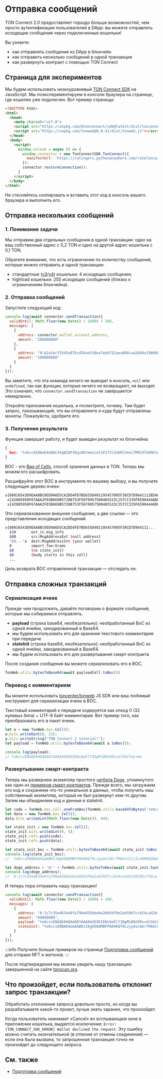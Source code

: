 # Отправка сообщений

TON Connect 2.0 предоставляет гораздо больше возможностей, чем просто аутентификация пользователей в DApp: вы можете отправлять исходящие сообщения через подключенные кошельки!

Вы узнаете:

- как отправлять сообщения из DApp в блокчейн
- как отправить несколько сообщений в одной транзакции
- как развернуть контракт с помощью TON Connect

## Страница для экспериментов

Мы будем использовать низкоуровневый [TON Connect SDK](https://github.com/ton-connect/sdk/tree/main/packages/sdk) на JavaScript. Мы поэкспериментируем в консоли браузера на странице, где кошелек уже подключен. Вот пример страницы:

```html
<!DOCTYPE html>
<html>
  <head>
    <meta charset="utf-8">
    <script src="https://unpkg.com/@tonconnect/sdk@latest/dist/tonconnect-sdk.min.js"></script>
    <script src="https://unpkg.com/tonweb@0.0.41/dist/tonweb.js"></script>
  </head>
  <body>
    <script>
      window.onload = async () => {
        window.connector = new TonConnectSDK.TonConnect({
          manifestUrl: 'https://ratingers.pythonanywhere.com/ratelance/tonconnect-manifest.json'
        });
        connector.restoreConnection();
      }
    </script>
  </body>
</html>
```

Не стесняйтесь скопировать и вставить этот код в консоль вашего браузера и выполнить его.

## Отправка нескольких сообщений

### 1. Понимание задачи

Мы отправим два отдельных сообщения в одной транзакции: одно на ваш собственный адрес с 0,2 TON и одно на другой адрес кошелька с 0,1 TON.

Обратите внимание, что есть ограничение по количеству сообщений, которые можно отправить в одной транзакции:

- стандартные ([v3](/v3/documentation/smart-contracts/contracts-specs/wallet-contracts#wallet-v3)/[v4](/v3/documentation/smart-contracts/contracts-specs/wallet-contracts#wallet-v4)) кошельки: 4 исходящих сообщения;
- highload кошельки: 255 исходящих сообщений (близко к ограничениям блокчейна).

### 2. Отправка сообщений

Запустите следующий код:

```js
console.log(await connector.sendTransaction({
  validUntil: Math.floor(new Date() / 1000) + 360,
  messages: [
    {
      address: connector.wallet.account.address,
      amount: "200000000"
    },
    {
      address: "0:b2a1ecf5545e076cd36ae516ea7ebdf32aea008caa2b84af9866becb208895ad",
      amount: "100000000"
    }
  ]
}));
```

Вы заметите, что эта команда ничего не выводит в консоль, `null` или `undefined`, так как функции, которые ничего не возвращают, не выходят. Это означает, что `connector.sendTransaction` не завершается немедленно.

Откройте приложение кошелька, и посмотрите, почему. Там будет запрос, показывающий, что вы отправляете и куда будут отправлены монеты. Пожалуйста, одобрите его.

### 3. Получение результата

Функция завершит работу, и будет выведен результат из блокчейна:

```json
{
  boc: "te6cckEBAwEA4QAC44gBZUPZ6qi8Dtmm1cot1P175lXUARlUVwlfMM19lkERK1oCUB3RqDxAFnPpeo191X/jiimn9Bwnq3zwcU/MMjHRNN5sC5tyymBV3SJ1rjyyscAjrDDFAIV/iE+WBySEPP9wCU1NGLsfcvVgAAACSAAYHAECAGhCAFlQ9nqqLwO2abVyi3U/XvmVdQBGVRXCV8wzX2WQRErWoAmJaAAAAAAAAAAAAAAAAAAAAGZCAFlQ9nqqLwO2abVyi3U/XvmVdQBGVRXCV8wzX2WQRErWnMS0AAAAAAAAAAAAAAAAAAADkk4U"
}
```

BOC - это [Bag of Cells](/v3/concepts/dive-into-ton/ton-blockchain/cells-as-data-storage), способ хранения данных в TON. Теперь мы можем его расшифровать.

Расшифруйте этот BOC в инструменте по вашему выбору, и вы получите следующее дерево ячеек:

```bash
x{88016543D9EAA8BC0ED9A6D5CA2DD4FD7BE655D401195457095F30CD7D9641112B5A02501DD1A83C401673E97A8D7DD57FE38A29A7F41C27AB7CF0714FCC3231D134DE6C0B9B72CA6055DD2275AE3CB2B1C023AC30C500857F884F960724843CFF70094D4D18BB1F72F5600000024800181C_}
 x{42005950F67AAA2F03B669B5728B753F5EF9957500465515C257CC335F6590444AD6A00989680000000000000000000000000000}
 x{42005950F67AAA2F03B669B5728B753F5EF9957500465515C257CC335F6590444AD69CC4B40000000000000000000000000000}
```

Это сериализованное внешнее сообщение, а две ссылки — это представления исходящих сообщений.

```bash
x{88016543D9EAA8BC0ED9A6D5CA2DD4FD7BE655D401195457095F30CD7D964111...
  $10       ext_in_msg_info
  $00       src:MsgAddressExt (null address)
  "EQ..."a  dest:MsgAddressInt (your wallet)
  0         import_fee:Grams
  $0        (no state_init)
  $0        (body starts in this cell)
  ...
```

Цель возврата BOC отправленной транзакции — отследить ее.

## Отправка сложных транзакций

### Сериализация ячеек

Прежде чем продолжить, давайте поговорим о формате сообщений, которые мы собираемся отправлять.

- **payload** (строка base64, необязательно): необработанный BoC из одной ячейки, закодированный в Base64.
 - мы будем использовать его для хранения текстового комментария при передаче
- **stateInit** (строка base64, необязательно): необработанный BoC из одной ячейки, закодированный в Base64.
 - мы будем использовать его для развертывания смарт-контракта

После создания сообщения вы можете сериализовать его в BOC.

```js
TonWeb.utils.bytesToBase64(await payloadCell.toBoc())
```

### Перевод с комментарием

Вы можете использовать [toncenter/tonweb](https://github.com/toncenter/tonweb) JS SDK или ваш любимый инструмент для сериализации ячеек в BOC.

Текстовый комментарий к передаче кодируется как опкод 0 (32 нулевых бита) + UTF-8 байт комментария. Вот пример того, как преобразовать его в пакет ячеек.

```js
let a = new TonWeb.boc.Cell();
a.bits.writeUint(0, 32);
a.bits.writeString("TON Connect 2 tutorial!");
let payload = TonWeb.utils.bytesToBase64(await a.toBoc());

console.log(payload);
// te6ccsEBAQEAHQAAADYAAAAAVE9OIENvbm5lY3QgMiB0dXRvcmlhbCFdy+mw
```

### Развертывание смарт-контракта

Теперь мы развернем экземпляр простого [чатбота Doge](https://github.com/LaDoger/doge.fc), упомянутого как один из [примеров смарт-контрактов](/v3/documentation/smart-contracts/overview#examples-of-smart-contracts). Прежде всего, мы загружаем его код и сохраняем что-то уникальное в данных, чтобы получить наш собственный экземпляр, который не был развернут кем-то другим. Затем мы объединяем код и данные в stateInit.

```js
let code = TonWeb.boc.Cell.oneFromBoc(TonWeb.utils.base64ToBytes('te6cckEBAgEARAABFP8A9KQT9LzyyAsBAGrTMAGCCGlJILmRMODQ0wMx+kAwi0ZG9nZYcCCAGMjLBVAEzxaARfoCE8tqEssfAc8WyXP7AN4uuM8='));
let data = new TonWeb.boc.Cell();
data.bits.writeUint(Math.floor(new Date()), 64);

let state_init = new TonWeb.boc.Cell();
state_init.bits.writeUint(6, 5);
state_init.refs.push(code);
state_init.refs.push(data);

let state_init_boc = TonWeb.utils.bytesToBase64(await state_init.toBoc());
console.log(state_init_boc);
//  te6ccsEBBAEAUwAABRJJAgE0AQMBFP8A9KQT9LzyyAsCAGrTMAGCCGlJILmRMODQ0wMx+kAwi0ZG9nZYcCCAGMjLBVAEzxaARfoCE8tqEssfAc8WyXP7AAAQAAABhltsPJ+MirEd

let doge_address = '0:' + TonWeb.utils.bytesToHex(await state_init.hash());
console.log(doge_address);
//  0:1c7c35ed634e8fa796e02bbbe8a2605df0e2ab59d7ccb24ca42b1d5205c735ca
```

И теперь пора отправить нашу транзакцию!

```js
console.log(await connector.sendTransaction({
  validUntil: Math.floor(new Date() / 1000) + 360,
  messages: [
    {
      address: "0:1c7c35ed634e8fa796e02bbbe8a2605df0e2ab59d7ccb24ca42b1d5205c735ca",
      amount: "69000000",
      payload: "te6ccsEBAQEAHQAAADYAAAAAVE9OIENvbm5lY3QgMiB0dXRvcmlhbCFdy+mw",
      stateInit: "te6ccsEBBAEAUwAABRJJAgE0AQMBFP8A9KQT9LzyyAsCAGrTMAGCCGlJILmRMODQ0wMx+kAwi0ZG9nZYcCCAGMjLBVAEzxaARfoCE8tqEssfAc8WyXP7AAAQAAABhltsPJ+MirEd"
    }
  ]
}));
```

:::info
Получите больше примеров на странице [Подготовка сообщений](/v3/guidelines/ton-connect/guidelines/preparing-messages) для отпраки NFT и жетонов.
:::

После подтверждения мы можем увидеть нашу транзакцию завершенной на сайте [tonscan.org](https://tonscan.org/tx/pCA8LzWlCRTBc33E2y-MYC7rhUiXkhODIobrZVVGORg=).

## Что произойдет, если пользователь отклонит запрос транзакции?

Обработать отклонение запроса довольно просто, но когда вы разрабатываете какой-то проект, лучше знать заранее, что произойдет.

Когда пользователь нажимает «Cancel» во всплывающем окне в приложении кошелька, выдается исключение: `Error: [TON_CONNECT_SDK_ERROR] Wallet declined the request`. Эту ошибку можно считать окончательной (в отличие от отмены соединения) — если она была вызвана, то запрошенная транзакция точно не произойдет до следующего запроса.

## См. также

- [Подготовка сообщений](/v3/guidelines/ton-connect/guidelines/preparing-messages)
